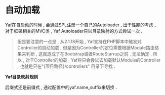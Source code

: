 # 自动加载

Yaf在自启动的时候 , 会通过SPL注册一个自己的Autoloader , 出于性能的考虑 , 对于框架相关的MVC类 , Yaf Autoloader只以目录映射的方式尝试一次 .

> 但是要注意的一点是 , 从2.1.18开始 , Yaf支持在PHP脚本中触发对Controller的自动加载 , 但是因为Controller的定位需要根据Module路由结果来判断 , 这就造成了在Bootstrap或者RouteStarrup之前 , 无法确定 . 所以 , 对于Controller的加载 , Yaf将只会尝试去加载默认Module的Controller , 也就是只在"{项目路径}/controllers" 目录下寻找 .

**Yaf目录映射规则**

后缀式还是前缀式 , 通过配置中的yaf.name\_suffix来切换 . 

